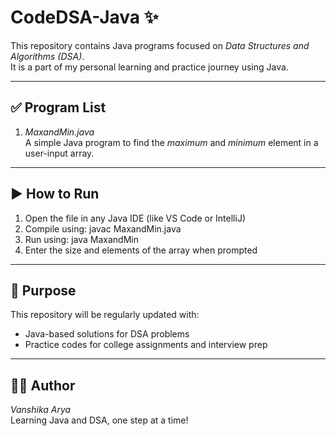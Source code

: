 # CodeDSA-Java ✨

This repository contains Java programs focused on *Data Structures and Algorithms (DSA)*.  
It is a part of my personal learning and practice journey using Java.

---

## ✅ Program List

1. *MaxandMin.java*  
   A simple Java program to find the *maximum* and *minimum* element in a user-input array.

---

## ▶ How to Run

1. Open the file in any Java IDE (like VS Code or IntelliJ)
2. Compile using: javac MaxandMin.java
3. Run using: java MaxandMin
4. Enter the size and elements of the array when prompted

---

## 🎯 Purpose

This repository will be regularly updated with:
- Java-based solutions for DSA problems
- Practice codes for college assignments and interview prep

---

## 👩‍💻 Author

*Vanshika Arya*  
Learning Java and DSA, one step at a time!